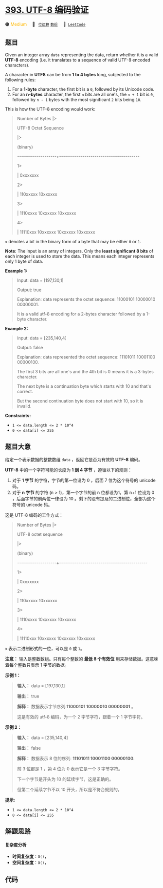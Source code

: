 # [393. UTF-8 编码验证](https://leetcode.com/problems/utf-8-validation)

🟠 <font color=#ffb800>Medium</font>&emsp; 🔖&ensp; [`位运算`](/leetcode-js/outline/tag/bit-manipulation.md) [`数组`](/leetcode-js/outline/tag/array.md)&emsp; 🔗&ensp;[`LeetCode`](https://leetcode.com/problems/utf-8-validation)

## 题目

Given an integer array `data` representing the data, return whether it is a
valid **UTF-8** encoding (i.e. it translates to a sequence of valid UTF-8
encoded characters).

A character in **UTF8** can be from **1 to 4 bytes** long, subjected to the
following rules:

  1. For a **1-byte** character, the first bit is a `0`, followed by its Unicode code.
  2. For an **n-bytes** character, the first `n` bits are all one's, the `n + 1` bit is `0`, followed by `n - 1` bytes with the most significant `2` bits being `10`.

This is how the UTF-8 encoding would work:

> 
> 
> 
> 
> 
> > 
>  Number of Bytes   |> 
> > 
> UTF-8 Octet Sequence
> 
> > 
> > 
> > 
> > 
> > 
>    |> 
> > 
> > 
>   (binary)
> 
>    --------------------+-----------------------------------------
> 
> > 
> > 
> > 
> 1> 
> > 
>   |   0xxxxxxx
> 
> > 
> > 
> > 
> 2> 
> > 
>   |   110xxxxx 10xxxxxx
> 
> > 
> > 
> > 
> 3> 
> > 
>   |   1110xxxx 10xxxxxx 10xxxxxx
> 
> > 
> > 
> > 
> 4> 
> > 
>   |   11110xxx 10xxxxxx 10xxxxxx 10xxxxxx
> 
> 

`x` denotes a bit in the binary form of a byte that may be either `0` or `1`.

**Note:** The input is an array of integers. Only the **least significant 8
bits** of each integer is used to store the data. This means each integer
represents only 1 byte of data.



**Example 1:**

> Input: data = [197,130,1]
> 
> Output: true
> 
> Explanation: data represents the octet sequence: 11000101 10000010 00000001.
> 
> It is a valid utf-8 encoding for a 2-bytes character followed by a 1-byte character.

**Example 2:**

> Input: data = [235,140,4]
> 
> Output: false
> 
> Explanation: data represented the octet sequence: 11101011 10001100 00000100.
> 
> The first 3 bits are all one's and the 4th bit is 0 means it is a 3-bytes character.
> 
> The next byte is a continuation byte which starts with 10 and that's correct.
> 
> But the second continuation byte does not start with 10, so it is invalid.

**Constraints:**

  * `1 <= data.length <= 2 * 10^4`
  * `0 <= data[i] <= 255`


## 题目大意

给定一个表示数据的整数数组 `data` ，返回它是否为有效的 **UTF-8** 编码。

**UTF-8** 中的一个字符可能的长度为 **1 到 4 字节** ，遵循以下的规则：

  1. 对于 **1 字节**  的字符，字节的第一位设为 0 ，后面 7 位为这个符号的 unicode 码。
  2. 对于 **n 字节**  的字符 (n > 1)，第一个字节的前 n 位都设为1，第 n+1 位设为 0 ，后面字节的前两位一律设为 10 。剩下的没有提及的二进制位，全部为这个符号的 unicode 码。

这是 UTF-8 编码的工作方式：

> 
> 
> 
> 
> 
> > 
>   Number of Bytes  |> 
> > 
> UTF-8 octet sequence
> 
> > 
> > 
> > 
> > 
> > 
>    |> 
> > 
> > 
>   (binary)
> 
>    --------------------+---------------------------------------------
> 
> > 
> > 
> > 
> 1> 
> > 
>   | 0xxxxxxx
> 
> > 
> > 
> > 
> 2> 
> > 
>   | 110xxxxx 10xxxxxx
> 
> > 
> > 
> > 
> 3> 
> > 
>   | 1110xxxx 10xxxxxx 10xxxxxx
> 
> > 
> > 
> > 
> 4> 
> > 
>   | 11110xxx 10xxxxxx 10xxxxxx 10xxxxxx
> 
> 

`x` 表示二进制形式的一位，可以是 `0` 或 `1`。

**注意：** 输入是整数数组。只有每个整数的 **最低 8 个有效位** 用来存储数据。这意味着每个整数只表示 1 字节的数据。



**示例 1：**

> 
> 
> 
> 
> 
> **输入：** data = [197,130,1]
> 
> **输出：** true
> 
> **解释：** 数据表示字节序列:**11000101 10000010 00000001** 。
> 
> 这是有效的 utf-8 编码，为一个 2 字节字符，跟着一个 1 字节字符。
> 
> 

**示例 2：**

> 
> 
> 
> 
> 
> **输入：** data = [235,140,4]
> 
> **输出：** false
> 
> **解释：** 数据表示 8 位的序列: **11101011 10001100 00000100**.
> 
> 前 3 位都是 1 ，第 4 位为 0 表示它是一个 3 字节字符。
> 
> 下一个字节是开头为 10 的延续字节，这是正确的。
> 
> 但第二个延续字节不以 10 开头，所以是不符合规则的。
> 
> 



**提示:**

  * `1 <= data.length <= 2 * 10^4`
  * `0 <= data[i] <= 255`


## 解题思路

#### 复杂度分析

- **时间复杂度**：`O()`，
- **空间复杂度**：`O()`，

## 代码

```javascript

```